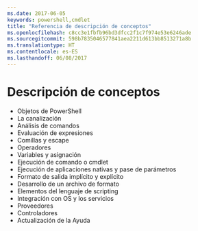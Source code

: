 ```yaml
---
ms.date: 2017-06-05
keywords: powershell,cmdlet
title: "Referencia de descripción de conceptos"
ms.openlocfilehash: c8cc3e1fbfb96bd3dfcc2f1c7f974e53e6246ade
ms.sourcegitcommit: 598b7835046577841aea2211d613bb8513271a8b
ms.translationtype: HT
ms.contentlocale: es-ES
ms.lasthandoff: 06/08/2017
---
```

# <a name="understanding-concepts"></a>Descripción de conceptos

*  Objetos de PowerShell  
*  La canalización
*  Análisis de comandos
*  Evaluación de expresiones
*  Comillas y escape
*  Operadores
*  Variables y asignación
*  Ejecución de comando o cmdlet
*  Ejecución de aplicaciones nativas y pase de parámetros
*  Formato de salida implícito y explícito
*  Desarrollo de un archivo de formato
*  Elementos del lenguaje de scripting
*  Integración con OS y los servicios
*  Proveedores
*  Controladores
*  Actualización de la Ayuda 

